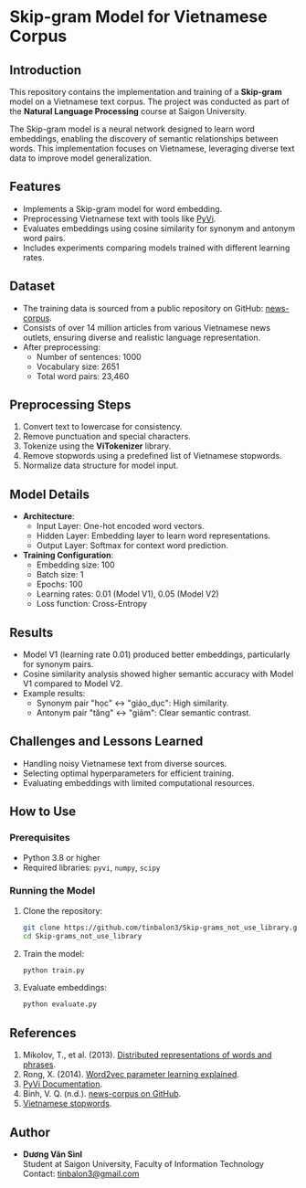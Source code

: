 # Skip-gram Model for Vietnamese Corpus

## Introduction
This repository contains the implementation and training of a **Skip-gram** model on a Vietnamese text corpus. The project was conducted as part of the **Natural Language Processing** course at Saigon University.

The Skip-gram model is a neural network designed to learn word embeddings, enabling the discovery of semantic relationships between words. This implementation focuses on Vietnamese, leveraging diverse text data to improve model generalization.

## Features
- Implements a Skip-gram model for word embedding.
- Preprocessing Vietnamese text with tools like [PyVi](https://pypi.org/project/pyvi/).
- Evaluates embeddings using cosine similarity for synonym and antonym word pairs.
- Includes experiments comparing models trained with different learning rates.

## Dataset
- The training data is sourced from a public repository on GitHub: [news-corpus](https://github.com/binhvq/news-corpus).
- Consists of over 14 million articles from various Vietnamese news outlets, ensuring diverse and realistic language representation.
- After preprocessing:
  - Number of sentences: 1000
  - Vocabulary size: 2651
  - Total word pairs: 23,460

## Preprocessing Steps
1. Convert text to lowercase for consistency.
2. Remove punctuation and special characters.
3. Tokenize using the **ViTokenizer** library.
4. Remove stopwords using a predefined list of Vietnamese stopwords.
5. Normalize data structure for model input.

## Model Details
- **Architecture**:
  - Input Layer: One-hot encoded word vectors.
  - Hidden Layer: Embedding layer to learn word representations.
  - Output Layer: Softmax for context word prediction.
- **Training Configuration**:
  - Embedding size: 100
  - Batch size: 1
  - Epochs: 100
  - Learning rates: 0.01 (Model V1), 0.05 (Model V2)
  - Loss function: Cross-Entropy

## Results
- Model V1 (learning rate 0.01) produced better embeddings, particularly for synonym pairs.
- Cosine similarity analysis showed higher semantic accuracy with Model V1 compared to Model V2.
- Example results:
  - Synonym pair "học" ↔ "giáo_dục": High similarity.
  - Antonym pair "tăng" ↔ "giảm": Clear semantic contrast.

## Challenges and Lessons Learned
- Handling noisy Vietnamese text from diverse sources.
- Selecting optimal hyperparameters for efficient training.
- Evaluating embeddings with limited computational resources.

## How to Use
### Prerequisites
- Python 3.8 or higher
- Required libraries: `pyvi`, `numpy`, `scipy`

### Running the Model
1. Clone the repository:
   ```bash
   git clone https://github.com/tinbalon3/Skip-grams_not_use_library.git
   cd Skip-grams_not_use_library
   ```

2. Train the model:
   ```python
   python train.py
   ```
3. Evaluate embeddings:
   ```python
   python evaluate.py
   ```

## References
1. Mikolov, T., et al. (2013). [Distributed representations of words and phrases](https://arxiv.org/abs/1310.4546).
2. Rong, X. (2014). [Word2vec parameter learning explained](https://arxiv.org/abs/1411.2738).
3. [PyVi Documentation](https://pypi.org/project/pyvi/).
4. Binh, V. Q. (n.d.). [news-corpus on GitHub](https://github.com/binhvq/news-corpus).
5. [Vietnamese stopwords](https://github.com/stopwords/vietnamese-stopwords).

## Author
- **Dương Văn Sìnl**  
  Student at Saigon University, Faculty of Information Technology  
  Contact: tinbalon3@gmail.com

